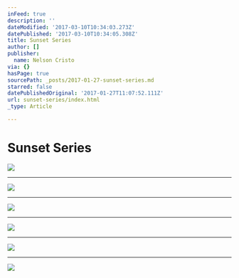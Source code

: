 ```yaml
---
inFeed: true
description: ''
dateModified: '2017-03-10T10:34:03.273Z'
datePublished: '2017-03-10T10:34:05.308Z'
title: Sunset Series
author: []
publisher:
  name: Nelson Cristo
via: {}
hasPage: true
sourcePath: _posts/2017-01-27-sunset-series.md
starred: false
datePublishedOriginal: '2017-01-27T11:07:52.111Z'
url: sunset-series/index.html
_type: Article

---
```

# Sunset Series
![](https://the-grid-user-content.s3-us-west-2.amazonaws.com/40ac6c59-8854-4e82-9bad-e2bbf7fcf9e5.jpg)

---

![](https://the-grid-user-content.s3-us-west-2.amazonaws.com/61e94dac-6193-4733-9c60-e56c5f423e26.jpg)

---

![](https://the-grid-user-content.s3-us-west-2.amazonaws.com/729d3f3b-8985-4e1a-89b5-f55f76d38d39.jpg)

---

![](https://the-grid-user-content.s3-us-west-2.amazonaws.com/7f21bde1-f052-43a2-a266-fb40662fcf05.jpg)

---

![](https://the-grid-user-content.s3-us-west-2.amazonaws.com/c3b332aa-d6a7-4ee2-9fef-6eeb97276be7.jpg)

---

![](https://the-grid-user-content.s3-us-west-2.amazonaws.com/22d2b02f-03da-4f5a-827d-c114489dc4d2.jpg)